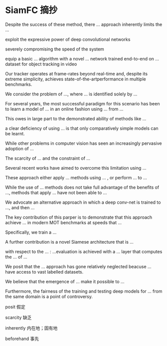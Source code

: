 # SiamFC 摘抄

Despite the success of these method, there ... approach inherently limits the ...

exploit the expressive power of deep convolutional networks

severely compromising the speed of the system 

equip a basic ... algorithm with a novel ... network trained end-to-end on ... dataset for object tracking in video

Our tracker operates at frame-rates beyond real-time and, despite its extreme simplicity, achieves state-of-the-artperformance  in multiple benchmarks.

We consider the problem of ..., where ... is identified solely by ...

For several years, the most successful paradigm for this scenario has been to learn a model of ... in an online fashion using ... from ...

This owes in large part to the demonstrated ability of methods like ...

a clear deficiency of using ... is that only comparatively simple models can be learnt.

While other problems in computer vision has seen an increasingly pervasive adoption of ...

The scarcity of ... and the constraint of ...

Several recent works have aimed to overcome this limitation using ...

These approach either apply ... methods using ... , or perform ... to ...  

While the use of  ... methods does not take full advantage of the benefits of ..., methods that apply ... have not been able to ...

We advocate an alternative approach in which a deep conv-net is trained to ..., and then ...

The key contribution of this parper is to demonstrate that this approach achieve ... in modern MOT benchmarks at speeds that ...

Specifically, we train a ...

A further contribution is a novel Siamese architecture that is ...

with respect to the  ... : ...evaluation is achieved with a ... layer that computes the ... of ...

We posit that the ... approach  has gone relatively neglected beacuse ... have access to vast labelled datasets.

We believe that the emergence of ... make it possible to ...

Furthermore, the fairness of the training and testing deep models for  ... from the same domain is a point of controversy.







posit 假定

scarcity 缺乏

inherently 内在地；固有地

beforehand 事先

